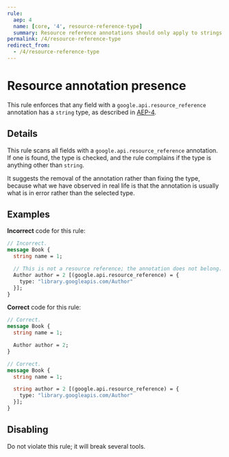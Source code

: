 ```yaml
---
rule:
  aep: 4
  name: [core, '4', resource-reference-type]
  summary: Resource reference annotations should only apply to strings.
permalink: /4/resource-reference-type
redirect_from:
  - /4/resource-reference-type
---
```


# Resource annotation presence

This rule enforces that any field with a `google.api.resource_reference`
annotation has a `string` type, as described in [AEP-4][].

## Details

This rule scans all fields with a `google.api.resource_reference` annotation.
If one is found, the type is checked, and the rule complains if the type is
anything other than `string`.

It suggests the removal of the annotation rather than fixing the type, because
what we have observed in real life is that the annotation is usually what is
in error rather than the selected type.

## Examples

**Incorrect** code for this rule:

```proto
// Incorrect.
message Book {
  string name = 1;

  // This is not a resource reference; the annotation does not belong.
  Author author = 2 [(google.api.resource_reference) = {
    type: "library.googleapis.com/Author"
  }];
}
```

**Correct** code for this rule:

```proto
// Correct.
message Book {
  string name = 1;

  Author author = 2;
}
```

```proto
// Correct.
message Book {
  string name = 1;

  string author = 2 [(google.api.resource_reference) = {
    type: "library.googleapis.com/Author"
  }];
}
```

## Disabling

Do not violate this rule; it will break several tools.

[aep-4]: https://aep.dev/4
